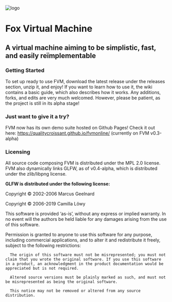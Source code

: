 ![logo](https://github.com/user-attachments/assets/3a2ade8f-8475-4383-a993-ceaab4ea45fe)
<h1>Fox Virtual Machine</h1>
<h2>A virtual machine aiming to be simplistic, fast, and easily reïmplementable</h2>

<h3>Getting Started</h3>

To set up ready to use FVM, download the latest release under the releases section, unzip it, and enjoy!
If you want to learn how to use it, the wiki contains a basic guide, which also describes how it works.
Any additions, forks, and edits are very much welcomed. However, please be patient, as the project is still in its alpha stage!

<h3>Just want to give it a try?</h3>

FVM now has its own demo suite hosted on Github Pages! Check it out here: https://qualitycroissant.github.io/fvmonline/ (currently on FVM v0.3-alpha)

<h3>Licensing</h3>

All source code composing FVM is distributed under the MPL 2.0 license. FVM also dynamically links GLFW, as of v0.4-alpha,
which is distributed under the zlib/libpng license.

**GLFW is distributed under the following license:**

  Copyright © 2002-2006 Marcus Geelnard

  Copyright © 2006-2019 Camilla Löwy

  This software is provided ‘as-is’, without any express or implied warranty. In no event will the authors be held liable for any damages arising from the use of this software.

  Permission is granted to anyone to use this software for any purpose, including commercial applications, and to alter it and redistribute it freely, subject to the following restrictions:

      The origin of this software must not be misrepresented; you must not claim that you wrote the original software. If you use this software in a product, an acknowledgment in the product documentation would be appreciated but is not required.

      Altered source versions must be plainly marked as such, and must not be misrepresented as being the original software.

      This notice may not be removed or altered from any source distribution.



